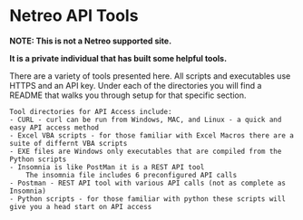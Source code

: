 # Netreo API Tools

__NOTE: This is not a Netreo supported site.__ 

__It is a private individual that has built some helpful tools.__

There are a variety of tools presented here.
All scripts and executables use HTTPS and an API key. 
Under each of the directories you will find a README that walks you through setup for that specific section.

    Tool directories for API Access include:
    - CURL - curl can be run from Windows, MAC, and Linux - a quick and easy API access method
    - Excel VBA scripts - for those familiar with Excel Macros there are a suite of differnt VBA scripts
    - EXE files are Windows only executables that are compiled from the Python scripts
    - Insomnia is like PostMan it is a REST API tool 
        The insomnia file includes 6 preconfigured API calls
    - Postman - REST API tool with various API calls (not as complete as Insomnia)
    - Python scripts - for those familiar with python these scripts will give you a head start on API access
